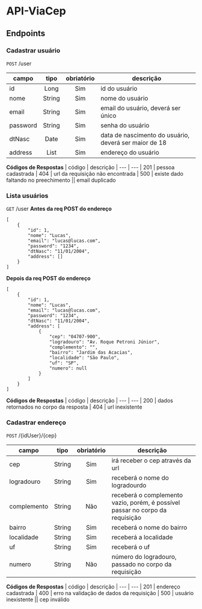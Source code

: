 # API-ViaCep


## Endpoints

### Cadastrar usuário
`POST` /user

| campo | tipo | obriatório | descrição
| --- | :---: | :---: | ---
| id | Long | Sim | id do usuário
| nome | String | Sim | nome do usuário
| email | String | Sim | email do usuário, deverá ser único
| password | String | Sim | senha do usuário
| dtNasc | Date | Sim | data de nascimento do usuário, deverá ser maior de 18
| address | List | Sim | endereço do usuário

**Códigos de Respostas**
| código | descrição
| --- | ---
| 201 | pessoa cadastrada
| 404 | url da requisição não encontrada
| 500 | existe dado faltando no preechimento || email duplicado

### Lista usuários
`GET` /user
**Antes da req POST do endereço**
```
[
	{
		"id": 1,
		"nome": "Lucas",
		"email": "lucas@lucas.com",
		"password": "1234",
		"dtNasc": "11/01/2004",
		"address": []
	}
]
```
**Depois da req POST do endereço**
```
[
	{
		"id": 1,
		"nome": "Lucas",
		"email": "lucas@lucas.com",
		"password": "1234",
		"dtNasc": "11/01/2004",
		"address": [
			{
				"cep": "04707-900",
				"logradouro": "Av. Roque Petroni Júnior",
				"complemento": "",
				"bairro": "Jardim das Acacias",
				"localidade": "São Paulo",
				"uf": "SP",
				"numero": null
			}
    	]
	}
]
```

**Códigos de Respostas**
| código | descrição
| --- | ---
| 200 | dados retornados no corpo da resposta
| 404 | url inexistente

### Cadastrar endereço
`POST` /{idUser}/{cep}

| campo | tipo | obriatório | descrição
| --- | :---: | :---: | ---
| cep | String | Sim | irá receber o cep através da url 
| logradouro | String | Sim | receberá o nome do logradourdo
| complemento | String | Não | receberá o complemento vazio, porém, é possível passar no corpo da requisição
| bairro | String | Sim | receberá o nome do bairro
| localidade | String | Sim | receberá a localidade
| uf | String | Sim | receberá o uf
| numero | String | Não | número do logradouro, passado no corpo da requisição

**Códigos de Respostas**
| código | descrição
| --- | ---
| 201 | endereço cadastrada
| 400 | erro na validação de dados da requisição
| 500 | usuário inexistente || cep inválido
